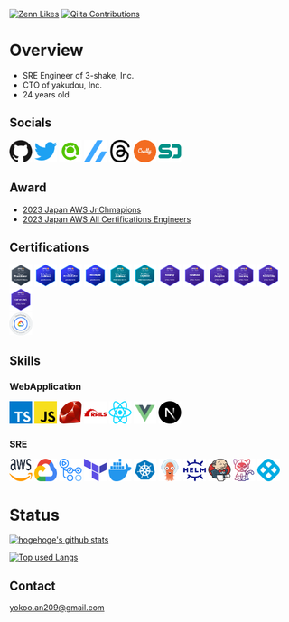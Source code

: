 
[![Zenn Likes](https://badgen.org/img/zenn/yokoo_an209/likes?style=plastic)](https://zenn.dev/yokoo_an209)
[![Qiita Contributions](https://badgen.org/img/qiita/yokoo-an209/contributions?style=plastic)](https://qiita.com/yokoo-an209)

# Overview

- SRE Engineer of 3-shake, Inc.
- CTO of yakudou, Inc.
- 24 years old


## Socials

[<img src="./public/images/social/github.svg" width="40" height="40" />](https://github.com/parupappa)
[<img src="./public/images/social/twitter.svg" width="40" height="40" />](https://twitter.com/866mfs)
[<img src="./public/images/social/qiita.png" width="40" height="40" />](https://qiita.com/yokoo-an209)
[<img src="./public/images/social/zenn.svg" width="40" height="40" />](https://zenn.dev/yokoo_an209)
[<img src="./public/images/social/threads.svg" width="40" height="40" />](https://www.threads.net/@866mfs)
[<img src="./public/images/social/credly.svg" width="40" height="40" />](https://www.credly.com/users/yokoo-annosuke/badges)
[<img src="./public/images/social/speakerdeck.svg" width="40" height="40" />](https://speakerdeck.com/parupappa2929)


## Award
- [2023 Japan AWS Jr.Chmapions](https://aws.amazon.com/jp/blogs/psa/2023-japan-aws-jr-champions/)
- [2023 Japan AWS All Certifications Engineers](https://aws.amazon.com/jp/blogs/psa/2023-japan-aws-all-certifications-engineers/)

## Certifications
[<img src="./public/images/certification/aws-clf.png" width="40" height="40" />](https://aws.amazon.com/jp/certification/certified-solutions-architect-associate/)
[<img src="./public/images/certification/aws-saa.png" width="40" height="40" />](https://aws.amazon.com/jp/certification/certified-solutions-architect-associate/)
[<img src="./public/images/certification/aws-soa.png" width="40" height="40" />](https://aws.amazon.com/jp/certification/certified-sysops-admin-associate/)
[<img src="./public/images/certification/aws-dva.png" width="40" height="40" />](https://aws.amazon.com/jp/certification/certified-developer-associate/)
[<img src="./public/images/certification/aws-sap.png" width="40" height="40" />](https://aws.amazon.com/jp/certification/certified-developer-associate/)
[<img src="./public/images/certification/aws-dop.png" width="40" height="40" />](https://aws.amazon.com/jp/certification/certified-developer-associate/)
[<img src="./public/images/certification/aws-scs.png" width="40" height="40" />](https://aws.amazon.com/jp/certification/certified-developer-associate/)
[<img src="./public/images/certification/aws-dbs.png" width="40" height="40" />](https://aws.amazon.com/jp/certification/certified-developer-associate/)
[<img src="./public/images/certification/aws-das.png" width="40" height="40" />](https://aws.amazon.com/jp/certification/certified-developer-associate/)
[<img src="./public/images/certification/aws-mls.png" width="40" height="40" />](https://aws.amazon.com/jp/certification/certified-developer-associate/)
[<img src="./public/images/certification/aws-ans.png" width="40" height="40" />](https://aws.amazon.com/jp/certification/certified-developer-associate/)
[<img src="./public/images/certification/aws-pas.png" width="40" height="40" />](https://aws.amazon.com/jp/certification/certified-developer-associate/)
<br>
[<img src="./public/images/certification/gcp-ace.png" width="40" height="40" />](https://aws.amazon.com/jp/certification/certified-developer-associate/)

## Skills
### WebApplication

[<img src="./public/images/skill/typescript.svg" width="40" height="40" />](https://www.typescriptlang.org/)
[<img src="./public/images/skill/javascript.svg" width="40" height="40" />](https://developer.mozilla.org/docs/Web/JavaScript)
[<img src="./public/images/skill/ruby.svg" width="40" height="40" />](https://www.ruby-lang.org)
[<img src="./public/images/skill/rails.svg" width="40" height="40" />](https://rubyonrails.org/)
[<img src="./public/images/skill/react.svg" width="40" height="40" />](https://reactjs.org/)
[<img src="./public/images/skill/vue-js.svg" width="40" height="40" />](https://ja.vuejs.org/)
[<img src="./public/images/skill/nextjs.svg" width="40" height="40" />](https://nextjs.org/)
<!-- [<img src="./public/images/skill/go.svg" width="40" height="40" />](https://golang.org/) -->

<!-- [<img src="./public/images/skill/express.svg" width="40" height="40" />](https://expressjs.com/) -->
<!-- [<img src="./public/images/skill/gin.svg" width="40" height="40" />](https://gin-gonic.com/) -->
### SRE

[<img src="./public/images/skill/aws.svg" width="40" height="40" />](https://aws.amazon.com/)
[<img src="./public/images/skill/googlecloud.svg" width="40" height="40" />](https://console.cloud.google.com/)
[<img src="./public/images/skill/githubactions.svg" width="40" height="40" />](https://github.co.jp/features/actions)
[<img src="./public/images/skill/terraform.svg" width="40" height="40" />](https://www.terraform.io/)
[<img src="./public/images/skill/docker.svg" width="40" height="40" />](https://www.docker.com/)
[<img src="./public/images/skill/kubernetes.svg" width="40" height="40" />](https://kubernetes.io/ja/)
[<img src="./public/images/skill/argo-cd.svg" width="40" height="40" />](https://argoproj.github.io/)
[<img src="./public/images/skill/helm.svg" width="40" height="40" />](https://helm.sh/ja/)
[<img src="./public/images/skill/jenkins.svg" width="40" height="40" />](https://www.jenkins.io/)
[<img src="./public/images/skill/tekton.png" width="40" height="40" />](https://cloud.google.com/tekton?hl=ja)
[<img src="./public/images/skill/harness.jpeg" width="40" height="40" />](https://developer.harness.io/docs/platform/connectors/cloud-providers/connect-to-google-cloud-platform-gcp/)
<!-- [<img src="./public/images/skill/circleci.svg" width="40" height="40" />](https://circleci.com/) -->
# Status
<!-- リポジトリステータス -->
[![hogehoge's github stats](https://github-readme-stats.vercel.app/api?username=parupappa&hide=contribs&count_private=true&show_icons=true&theme=tokyonight)](https://github.com/parupappa/)

<!-- ソースコード統計 -->
[![Top used Langs](https://github-readme-stats.vercel.app/api/top-langs/?username=parupappa&layout=compact&theme=tokyonight)](https://github.com/parupappa/)
## Contact

[yokoo.an209@gmail.com](mailto:yokoo.an209@gmail.com)